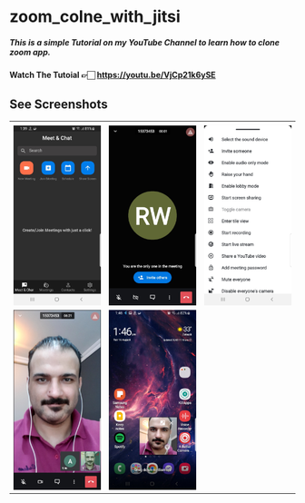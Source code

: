 # zoom_colne_with_jitsi

##### This is a simple Tutorial on my YouTube Channel to learn how to clone zoom app.
#### Watch The Tutoial 👉🏻 https://youtu.be/VjCp21k6ySE

## See Screenshots

<table>
  <tr>
    <td></td>
     <td></td>
     <td></td>
  </tr>
  <tr>
    <td><img src="ScreenShot/1.jpg" </td>
    <td><img src="ScreenShot/2.jpg" ></td>
    <td><img src="ScreenShot/3.jpg" ></td>
  </tr>
   
  <tr>
    <td><img src="ScreenShot/4.jpg" </td>
    <td><img src="ScreenShot/5.jpg" </td>
  </tr>
  
 </table>
